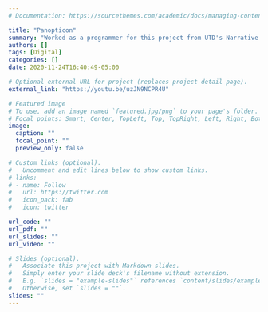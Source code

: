 ```yaml
---
# Documentation: https://sourcethemes.com/academic/docs/managing-content/

title: "Panopticon"
summary: "Worked as a programmer for this project from UTD's Narrative Systems Lab. A 2.5D platformer made in Unity 3D"
authors: []
tags: [Digital]
categories: []
date: 2020-11-24T16:40:49-05:00

# Optional external URL for project (replaces project detail page).
external_link: "https://youtu.be/uzJN9NCPR4U"

# Featured image
# To use, add an image named `featured.jpg/png` to your page's folder.
# Focal points: Smart, Center, TopLeft, Top, TopRight, Left, Right, BottomLeft, Bottom, BottomRight.
image:
  caption: ""
  focal_point: ""
  preview_only: false

# Custom links (optional).
#   Uncomment and edit lines below to show custom links.
# links:
# - name: Follow
#   url: https://twitter.com
#   icon_pack: fab
#   icon: twitter

url_code: ""
url_pdf: ""
url_slides: ""
url_video: ""

# Slides (optional).
#   Associate this project with Markdown slides.
#   Simply enter your slide deck's filename without extension.
#   E.g. `slides = "example-slides"` references `content/slides/example-slides.md`.
#   Otherwise, set `slides = ""`.
slides: ""
---
```

